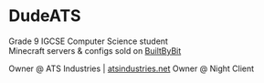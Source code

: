 # DudeATS

Grade 9 IGCSE Computer Science student  
Minecraft servers & configs sold on [BuiltByBit](https://atsindustries.net/bbb)  

Owner @ ATS Industries | [atsindustries.net](https://atsindustries.net)
Owner @ Night Client
